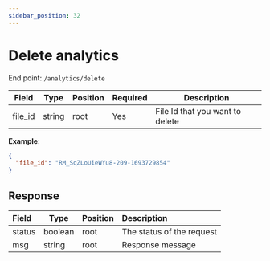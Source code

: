 ```yaml
---
sidebar_position: 32
---
```


# Delete analytics

End point: `/analytics/delete`

| Field     | Type   | Position | Required | Description                          |
| --------- | ------ | -------- | :------- | ------------------------------------ |
| file_id | string | root     | Yes      | File Id that you want to delete |

**Example**:

```json
{
  "file_id": "RM_SqZLoUieWYu8-209-1693729854"
}
```

## Response

| Field  | Type    | Position | Description               |
| :----- | ------- | -------- | :------------------------ |
| status | boolean | root     | The status of the request |
| msg    | string  | root     | Response message          |
